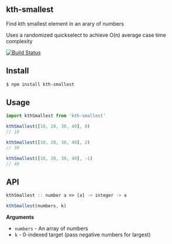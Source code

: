 ## kth-smallest
Find kth smallest element in an arary of numbers

Uses a randomized quickselect to achieve O(n) average case time complexity

[![Build Status](https://travis-ci.org/griffinmichl/kth-smallest.svg?branch=master)](https://travis-ci.org/griffinmichl/kth-smallest)

## Install
```bash
$ npm install kth-smallest
```

## Usage
```js
import kthSmallest from 'kth-smallest'

kthSmallest([10, 20, 30, 40], 0)
// 10

kthSmallest([10, 20, 30, 40], 2)
// 30

kthSmallest([10, 20, 30, 40], -1)
// 40

```

## API
```js
kthSmallest :: number a => [a] -> integer -> a

kthSmallest(numbers, k)
```

__Arguments__
* `numbers` - An array of numbers
* `k` - 0-indexed target (pass negative numbers for largest)


